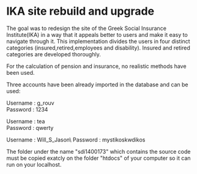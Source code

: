 # IKA site rebuild and upgrade

The goal was to redesign the site of the Greek Social Insurance Institute(IKA) in a way that it appeals better to users and make it easy to navigate through it. This implementation divides the users in four distinct categories (insured,retired,employees and disability). Insured and retired categories are developed thoroughly.

For the calculation of pension and insurance, no realistic methods have been used.

Three accounts have been already imported in the database and can be used:

Username : g_rouv\
Password : 1234

Username : tea\
Password : qwerty

Username : Will_S_Jason\ 
Password : mystikoskwdikos

The folder under the name "sdi1400173" which contains the source code must be copied exatcly on the folder "htdocs" of your computer so it can run on your localhost.
